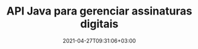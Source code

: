 ---
############################# Static ############################
layout: "product"
date: 2021-04-27T09:31:06+03:00
draft: false

product: "Signature"
product_tag: "signature"
platform: "Java"
platform_tag: "java"

############################# Head ############################
head_title: "API de assinatura digital Java, adicionar assinatura eletrônica a PDF Word Excel Image"
head_description: "API de assinatura digital Java. Biblioteca de assinatura eletrônica para assinar digitalmente PDF, Microsoft Word, planilhas do Excel, apresentações em PowerPoint e formatos de documento de imagem."

############################# Header ############################
title: "API Java para gerenciar assinaturas digitais"
description: "Gerencie a assinatura eletrônica de imagem, código QR, código de barras, metadados, tipos de texto e carimbo em aplicativos Java para imagens de assinatura e formatos de arquivo de documento digital."
button:
    enable: true

############################# SubMenu ############################
submenu:
    enable: true
    
    left:
        img_alt: "GroupDocs.Signature for Java"
        image: "https://www.groupdocs.cloud/templates/groupdocs/images/product-logos/groupdocs-signature-java.png"
        product: "GroupDocs.Signature"
        platform: "Java"

    middle:
        button:
            # button loop
            - link: "#overview"
              text: "Visão geral"

            # button loop
            - link: "#features"
              text: "Características"

            # button loop
            - link: "#support"
              text: "Apoiar"

            # button loop
            - link: "https://products.groupdocs.app/signature"
              text: "Demonstração ao vivo"

            # button loop
            - link: "https://purchase.groupdocs.com/pricing/signature/java"
              text: "Preços"

    right:
        link_download: "https://downloads.groupdocs.com/signature"
        link_learn: "https://docs.groupdocs.com/signature/java/"
        link_buy: "https://purchase.groupdocs.com"

############################# Overview ############################
overview:
    enable: true
    content: |
      GroupDocs.Signature para Java API ajuda você a desenvolver aplicativos Java com funcionalidade de assinaturas eletrônicas para assinar documentos digitais de formatos suportados sem instalar nenhum software externo. Ele suporta a manipulação e gerenciamento de vários tipos de assinaturas eletrônicas, como imagem, código de barras, QR-Code, carimbo, texto, óptica e metadados. Todos os seus documentos comerciais eletrônicos, como o Microsoft Office Word, apresentações em PowerPoint, planilhas do Excel, imagens e arquivos PDF, podem ser assinados digitalmente, personalizando as propriedades da assinatura, por exemplo. sombra, dimensões, alinhamento e muito mais de acordo com suas necessidades. A biblioteca de assinatura digital é simples e leve, consistindo em um único arquivo DLL que pode ser integrado facilmente em um aplicativo Java novo ou existente.  

      Através do GroupDocs.Signature para Java API você pode carregar todos os certificados registrados do sistema, ou localizar assinaturas existentes usando busca simples e avançada. As opções para trabalhar com documentos protegidos por senha, especificando propriedades de assinatura comuns (tamanho do texto, opacidade, rotação, verificação, propriedades de fonte, opções de cores, número de página, largura, superior, esquerdo etc.) Solução de gerenciamento de assinaturas eletrônicas para documentos digitais.  

      GroupDocs.Signature for Java é compatível com todas as versões do Java e oferece suporte a sistemas operacionais populares (Windows, Linux, MacOS) capazes de executar Java runtime
    tabs:
      enable: true
      
      ## TAB ONE ##
      tab_one:
        description: |
          Esta é uma visão geral dos recursos do GroupDocs.Signature para Java:
      
        right:
          enable: true
          icon: "fab fa-html5"
          title: "Tipos de assinatura"
          content: |
            * Assinatura de texto
            * Assinatura de imagem
            * Assinaturas digitais
            * Assinatura de código QR
            * Assinatura de código de barras
            * Carimbo Assinatura
            * Assinatura do campo de formulário
      
      ## TAB TWO ##
      tab_two:
        description: |
          A API de assinatura eletrônica Java suporta [formatos de arquivo de documento](https://docs.groupdocs.com/signature/java/supported-document-formats/) conforme listado abaixo.

        left:
          enable: true
          table:
            # table loop
            - title: "Microsoft Office"
              content: |
                * **Word:** DOC, DOCX, DOCM, DOT, DOTX, DOTM, RTF, TXT
                * **Excel:** XLS, XLSX, XLSM, XLSB, XLTM, XLT, XLTM, XLTX, XLAM, SXC, SpreadsheetML
                * **PowerPoint:** PPT, PPTX, PPS, PPSX, PPSM, POT, POTM, POTX, PPTM

        right:
          enable: true
          table:
            # table loop
            - title: "Images & Other Formats"
              content: |
                * **Imagens**: JPG, BMP, PNG, TIFF, GIF, DCM, WEBP
                * **OpenDocument**: ODT, OTT, OTS, ODS, ODP, OTP, ODG
                * **Jpeg2000**: JP2, JPF, JPX, J2K, J2C, JPM
                * **Metarquivos**: EMF, WMF, CMX
                * **Portátil**: PDF
                * **Gráficos vetoriais escalonáveis**: CDR, SVG
                * **Adobe Photoshop**: PSD
                * **Outros**: DJVU

      ## TAB THREE ##
      tab_three:
        description: |
          GroupDocs.Signature for Java oferece suporte aos seguintes sistemas operacionais, estruturas e gerenciadores de pacotes:
        
        left:
          enable: true
          table:
            # table loop
            - icon: "fab fa-windows"
              title: "Sistemas operacionais"
              content: |
                * Microsoft Windows Desktop
                * Microsoft Windows Server
                * Linux
                * MacOS

            # table loop
            - icon: "fas fa-code"
              title: "Estruturas suportadas"
              content: |
                * Java 7 (1.7) and above

        right:
          enable: true
          table:
            # table loop
            - icon: "fas fa-cogs"
              title: "Ambientes de Desenvolvimento"
              content: |
                * NetBeans
                * IntelliJ IDEA
                * Eclipse
            # table loop
            - icon: "fas fa-tools"
              title: "Construir Ferramenta de Automação"
              content: |
                * Maven

############################# Features ############################
features:
    enable: true
    title: "GroupDocs.Signature para recursos Java"

    feature:
      # feature loop
      - icon: "fas fa-copy"
        content: "Crie, leia, modifique, oculte e exclua assinaturas eletrônicas de formatos de documento suportados"

      # feature loop
      - icon: "fas fa-eye"
        content: "Acesso ao documento assinado a partir do fluxo, caminho relativo ou caminho absoluto"

      # feature loop
      - icon: "fas fa-bolt"
        content: "Aplicar assinatura de texto a documentos, planilhas, apresentações, imagens e arquivos PDF"
      
      # feature loop
      - icon: "fas fa-file-powerpoint"
        content: "Adicione assinatura de texto como anotação, adesivo, imagem a arquivos PDF e também configure estilo e cor"

      # feature loop
      - icon: "fas fa-code"
        content: "Assine documento PDF, arquivo de imagem e obtenha saída em formato de arquivo diferente"

      # feature loop
      - icon: "fas fa-cloud"
        content: "Assine digitalmente imagens com assinatura de texto como marca d'água e adicione transparência, rotação à assinatura eletrônica"

      # feature loop
      - icon: "fas fa-remove-format"
        content: "Pesquise certificados e assine documentos do Microsoft Word, Excel e PDF com certificados digitais"

      # feature loop
      - icon: "fas fa-comment-slash"
        content: "Assinar formatos de documento de processamento de texto com marcas d'água de texto nativo"

      # feature loop
      - icon: "fas fa-location-arrow"
        content: "Use QR-Code, código de barras para assinar arquivos de palavras, slides, células, PDF e imagens"

      # feature loop
      - icon: "fas fa-border-all"
        content: "Configurar e aplicar assinaturas de carimbo para proteger os formatos de arquivo suportados"

      # feature loop
      - icon: "fas fa-wrench"
        content: "Configurar e atribuir assinaturas de imagem a documentos, planilhas, apresentações, imagens e arquivos PDF"

      # feature loop
      - icon: "fas fa-columns"
        content: "Configure as Propriedades da Assinatura, por exemplo, Aparência, Margens, Alinhamento, etc."

      # feature loop
      - icon: "fas fa-file-word"
        content: "Aplicar assinatura digital ao documento protegido por senha"

      # feature loop
      - icon: "fas fa-envelope"
        content: "Execute a verificação de texto de documentos PDF usando o manipulador de assinatura"

      # feature loop
      - icon: "fas fa-print"
        content: "Verificação digital de documentos Word, Cell e PDF com contêineres de certificados .CER e .PFX"

      # feature loop
      - icon: "fas fa-file-archive"
        content: "Especifique diferentes tipos de unidade de medida (por exemplo, milímetros, pixels, etc.) para assinaturas de texto em PDF"

      # feature loop
      - icon: "fas fa-lock"
        content: "Obtenha informações do documento por meio de arquivo ou URL - adicione assinaturas de campo de formulário a documentos PDF"

      # feature loop
      - icon: "fas fa-file-code"
        content: "Adicionar objeto de dados personalizados, VCard incorporado, e-mail, EPC, MeCard ou objeto de evento ao código QR"
      
      # feature loop
      - icon: "fas fa-fill-drip"
        content: "Aplique diferentes estilos de pincel às assinaturas, por exemplo, Gradiente, Radial, Sólido e Pincel de textura"

      # feature loop
      - icon: "fas fa-file-excel"
        content: "Assinar documento localizado no FTP ou Azure Cloud Storage"

      # feature loop
      - icon: "fas fa-heading"
        content: "Definir alinhamento de texto dentro de formas para documentos, slides, imagens e arquivos PDF"

      # feature loop
      - icon: "fas fa-project-diagram"
        content: "Pesquise, verifique e assine digitalmente documentos de apresentação do PowerPoint"

      # feature loop
      - icon: "fas fa-cube"
        content: "Colocar assinatura usando pixels em documentos de célula e posicionamento de texto para assinaturas de carimbo"

      # feature loop
      - icon: "fab fa-uncharted"
        content: "Implementar assinatura de carimbo retangular com cantos arredondados"

       # feature loop
      - icon: "fab fa-uncharted"
        content: "Estenda assinaturas de código de barras e QR-Code com conteúdo de dados de imagem"

       # feature loop
      - icon: "fab fa-uncharted"
        content: "Adicionar assinaturas de metadados criptografados ao trabalhar com opções de assinatura e pesquisa"

       # feature loop
      - icon: "fab fa-uncharted"
        content: "Incorpore objetos personalizados a assinaturas de metadados no Word, Excel e apresentações"

    more_feature:
      # more_feature_loop
      - title: "Configure e aplique facilmente assinaturas eletrônicas"
        content: |
          GroupDocs.Signature para Java API permite configurar e adicionar assinaturas eletrônicas a formatos de documento suportados. A seguir está um exemplo de código que mostra como é simples aplicar uma assinatura de texto a um arquivo PDF:

          ```java
          Signature signature = new Signature("sample.pdf");

          TextSignOptions options = new TextSignOptions("John Smith");
          // definir posição de assinatura
          options.setLeft(100);
          options.setTop(100);
          
          // definir retângulo de assinatura
          options.setWidth(100);
          options.setHeight(30);

          // definir a cor do texto e a fonte
          options.setForeColor(Color.RED);
          SignatureFont signatureFont = new SignatureFont();
          signatureFont.setSize(12);
          signatureFont.setFamilyName("Comic Sans MS");
          options.setFont(signatureFont);
          options.setSignatureImplementation(TextSignatureImplementation.Sticker)

          // assinar documento para arquivar
          signature.sign("sample_signed.pdf", options);
          ```

      # more_feature_loop
      - title: "Tipos de codificação de código de barras suportados para assinatura eletrônica"
        content: |
          Usando GroupDocs.Signature para Java API, você pode aplicar código de barras e assinaturas de código QR para formatos de arquivo suportados. GroupDocs.Signature for Java oferece suporte a uma grande variedade de tipos de codificação de código de barras para atender à maioria dos requisitos. Os tipos de codificação de código de barras suportados incluem, Code 11, Code 128, Code 16K/32, Databar codes, GS1 Codeblock, ISBN, ISMN, ISSN, ITF16, Pdf147, EAN8, EAN13, EAN14, UPCA, UPCE, ITF14, Code39 Standard e Code39 Estendido.

          Da mesma forma, GroupDocs.Signature para Java API permite que você use tipos de código QR, como QR, Aztec e Data Matrix. Os tipos de codificação QR-Code suportados incluem Aztec, DataMatrix, GS1 DataMatrix e GS1 QR.

      # more_feature_loop
      - title: "Pesquisar assinaturas e certificados"
        content: |
          Por meio do GroupDocs.Signature for Java API, você pode pesquisar assinaturas de QR-Code e Barcode em qualquer documento, apresentação, planilha, imagem, bem como arquivo PDF, e obter o resultado da pesquisa. Você também pode pesquisar objetos de dados personalizados de documentos assinados com assinatura de código QR, bem como pesquisar VCard padrão e objeto de e-mail de documentos assinados com código QR. A verificação de texto criptografado de assinaturas de QR-Code, bem como a pesquisa de assinatura de metadados em documentos PDF também são suportadas. Aplique critérios de pesquisa adicionais para assinaturas digitais de documentos Words & Cells.  

          A opção de pesquisa também está disponível para assinatura de metadados para documentos do Word, slides e planilhas, enquanto a pesquisa de campos de formulário está disponível para documentos PDF.

      # more_feature_loop
      - title: "Configurar propriedades de assinatura eletrônica"
        content: |
          Para aprimorar o UX dos usuários finais, o GroupDocs.Signature for Java API fornece várias propriedades que podem ser configuradas com bastante facilidade. Você pode definir as opções de fonte e cor (cor de fundo, cor de primeiro plano, negrito, itálico, sublinhado, família de fontes, tamanho da fonte, etc.), opções de plano de fundo e borda (cor de fundo, transparência de fundo, cor de borda, estilo de traço de borda, espessura de borda, Transparência de borda etc.), Margens de assinatura (esquerda, superior, largura, altura, preenchimento etc.) e Área de assinatura de imagem de configuração e Alinhamento de assinatura (Alinhamento horizontal, Alinhamento vertical etc.).

############################# Support ############################
support:
    enable: true

############################# Solutions ############################
solutions:
    enable: true
    title: "GroupDocs.Signature oferece APIs de visualização de documentos para outros ambientes de desenvolvimento populares"

    solution:
        # solution loop
        - img_alt: "GroupDocs.Signature for .NET"
          image: "https://www.groupdocs.cloud/templates/groupdocs/images/product-logos/groupdocs-signature-net.png"
          product: "GroupDocs.Signature"
          platform: ".NET"
          link: "/signature/net/"

############################# Back to top ###############################
back_to_top:
  enable: true
---